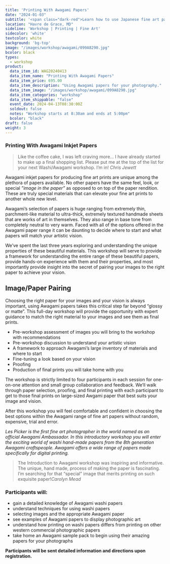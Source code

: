 ```yaml
---
title: 'Printing With Awagami Papers'
date: "2024-01-03"
subtitle: '<span class="dark-red">Learn how to use Japanese fine art papers for <span class="fw7">your photography.</span>.</span>'
location: "Havre de Grace, MD"
sideline: 'Workshop | Printing | Fine Art'
sidecolor: 'white'
textcolor: white
background: 'bg-top'
image: "/images/workshop/awagami/099A8290.jpg"
bcolor: black
types:
  - workshop
product:
  data_item_id: WAG20240413
  data_item_name: "Printing With Awagami Papers"
  data_item_price: 695.00
  data_item_description: "Using Awagami papers for your photography."
  data_item_image: "/images/workshop/awagami/099A8290.jpg"
  data_item_categories: "workshop"
  data_item_shippable: "false"
  event_date: 2024-04-13T08:30:00Z
  soldout: false
  notes: "Workshop starts at 8:30am and ends at 5:00pm"
  bcolor: "black"
draft: false
weight: 3
---
```

### Printing With Awagami Inkjet Papers

> Like the coffee cake, I was left craving more… I have already started to make up a final shopping list. Please put me at the top of the list for your next Washi/Awagami workshop. I’m in! <cite>Chris Jewett</cite>

Awagami inkjet papers for producing fine art prints are unique among the plethora of papers available. No other papers have the same feel, look, or special *”image in the paper”* as opposed to on top of the paper rendition. These are truly special materials that can elevate your fine art prints to another whole new level.

Awagami’s selection of papers is huge ranging from extremely thin, parchment-like material to ultra-thick, extremely textured handmade sheets that are works of art in themselves. They also range in base tone from completely neutral to very warm. Faced with all of the options offered in the Awagami paper range it can be daunting to decide where to start and what papers will match your artistic vision. 

We’ve spent the last three years exploring and understanding the unique properties of these beautiful materials. This workshop will serve to provide a framework for understanding the entire range of these beautiful papers, provide hands-on experience with them and their properties, and most importantly provide insight into the secret of pairing your images to the right paper to achieve your vision.

## Image/Paper Pairing

Choosing the right paper for your images and your vision is always important, using Awagami papers takes this critical step far beyond “glossy or matte”. This full-day workshop will provide the opportunity with expert guidance to match the right material to your images and see them as final prints.

- Pre-workshop assessment of images you will bring to the workshop with recommendations
- Pre-workshop discussion to understand your artistic vision
- A framework to approach Awagami’s large inventory of materials and where to start
- Fine-tuning a look based on your vision
- Proofing
- Production of final prints you will take home with you

The workshop is strictly limited to four participants in each session for one-on-one attention and small group collaboration and feedback. We’ll walk through paper selection, proofing, and final printing with each participant to get to those final prints on large-sized Awgami paper that best suits your image and vision.

After this workshop you will feel comfortable and confident in choosing the best options within the Awagami range of fine art papers without random, expensive, trial and error.

*Les Picker is the first fine art photographer in the world named as an official Awagami Ambassador. In this introductory workshop you will enter the exciting world of washi hand-made papers from the 8th generation Awagami craftspeople. Awagami offers a wide range of papers made specifically for digital printing.*

> The Introduction to Awagami workshop was inspiring and informative. The unique, hand made, process of making the paper is fascinating. I’m searching for that “special” image that merits printing on such exquisite paper!<cite>Carolyn Mead</cite>
 
### Participants will:
- gain a detailed knowledge of Awagami washi papers
- understand techniques for using washi papers
- selecting images and the appropriate Awagami paper
- see examples of Awagami papers to display photographic art
- understand how printing on washi papers differs from printing on other western commercial photographic papers
- take home an Awagami sample pack to begin using their amazing papers for your photographs

**Participants will be sent detailed information and directions upon registration.**

